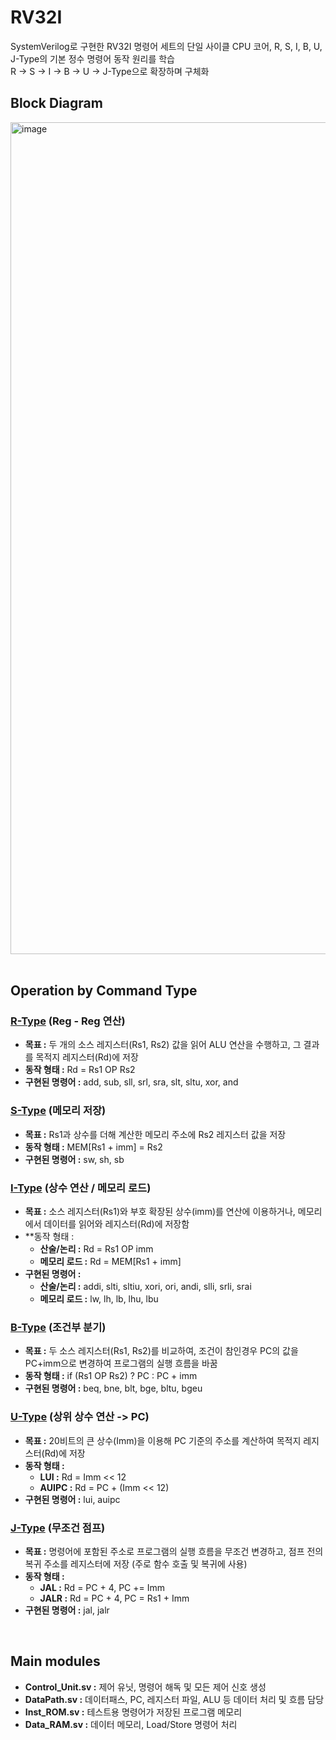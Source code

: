 # RV32I
SystemVerilog로 구현한 RV32I 명령어 세트의 단일 사이클 CPU 코어, R, S, I, B, U, J-Type의 기본 정수 명령어 동작 원리를 학습 <br>
R -> S -> I -> B -> U -> J-Type으로 확장하며 구체화

## Block Diagram
<div align="conter">
  <img width="1844" height="1331" alt="image" src="https://github.com/user-attachments/assets/3c643217-a8c2-476c-a29f-73261f8a1052" />
</div>

<br>

## Operation by Command Type
### [R-Type](https://github.com/J-HanRyang/System_Verilog/tree/main/RV32I/%20R_Type) (Reg - Reg 연산)
- **목표 :** 두 개의 소스 레지스터(Rs1, Rs2) 값을 읽어 ALU 연산을 수행하고, 그 결과를 목적지 레지스터(Rd)에 저장
- **동작 형태 :** Rd = Rs1 OP Rs2
- **구현된 명령어 :** add, sub, sll, srl, sra, slt, sltu, xor, and

### [S-Type](https://github.com/J-HanRyang/System_Verilog/tree/main/RV32I/S_Type) (메모리 저장)
- **목표 :** Rs1과 상수를 더해 계산한 메모리 주소에 Rs2 레지스터 값을 저장
- **동작 형태 :** MEM[Rs1 + imm] = Rs2
- **구현된 명령어 :** sw, sh, sb

### [I-Type](https://github.com/J-HanRyang/System_Verilog/tree/main/RV32I/I_Type) (상수 연산 / 메모리 로드)
- **목표 :** 소스 레지스터(Rs1)와 부호 확장된 상수(imm)를 연산에 이용하거나, 메모리에서 데이터를 읽어와 레지스터(Rd)에 저장함
- **동작 형태 :
  - **산술/논리 :** Rd = Rs1 OP imm
  - **메모리 로드 :** Rd = MEM[Rs1 + imm]
- **구현된 명령어 :**
  - **산술/논리 :** addi, slti, sltiu, xori, ori, andi, slli, srli, srai
  - **메모리 로드 :** lw, lh, lb, lhu, lbu

### [B-Type](https://github.com/J-HanRyang/System_Verilog/tree/main/RV32I/B_Type) (조건부 분기)
- **목표 :** 두 소스 레지스터(Rs1, Rs2)를 비교하여, 조건이 참인경우 PC의 값을 PC+imm으로 변경하여 프로그램의 실행 흐름을 바꿈
- **동작 형태 :** if (Rs1 OP Rs2) ? PC : PC + imm
- **구현된 명령어 :** beq, bne, blt, bge, bltu, bgeu

### [U-Type](https://github.com/J-HanRyang/System_Verilog/tree/main/RV32I/U_Type) (상위 상수 연산 -> PC)
- **목표 :** 20비트의 큰 상수(Imm)을 이용해 PC 기준의 주소를 계산하여 목적지 레지스터(Rd)에 저장
- **동작 형태 :**
  - **LUI :** Rd = Imm << 12
  - **AUIPC :** Rd = PC + (Imm << 12)
- **구현된 명령어 :** lui, auipc

### [J-Type](https://github.com/J-HanRyang/System_Verilog/tree/main/RV32I/J_Type) (무조건 점프)
- **목표 :** 명령어에 포함된 주소로 프로그램의 실행 흐름을 무조건 변경하고, 점프 전의 복귀 주소를 레지스터에 저장 (주로 함수 호출 및 복귀에 사용)
- **동작 형태 :**
  - **JAL :**  Rd = PC + 4, PC += Imm
  - **JALR :** Rd = PC + 4, PC = Rs1 + Imm
- **구현된 명령어 :** jal, jalr

<br>

## Main modules
- **Control_Unit.sv :** 제어 유닛, 명령어 해독 및 모든 제어 신호 생성
- **DataPath.sv :** 데이터패스, PC, 레지스터 파일, ALU 등 데이터 처리 및 흐름 담당
- **Inst_ROM.sv :** 테스트용 명령어가 저장된 프로그램 메모리
- **Data_RAM.sv :** 데이터 메모리, Load/Store 명령어 처리
